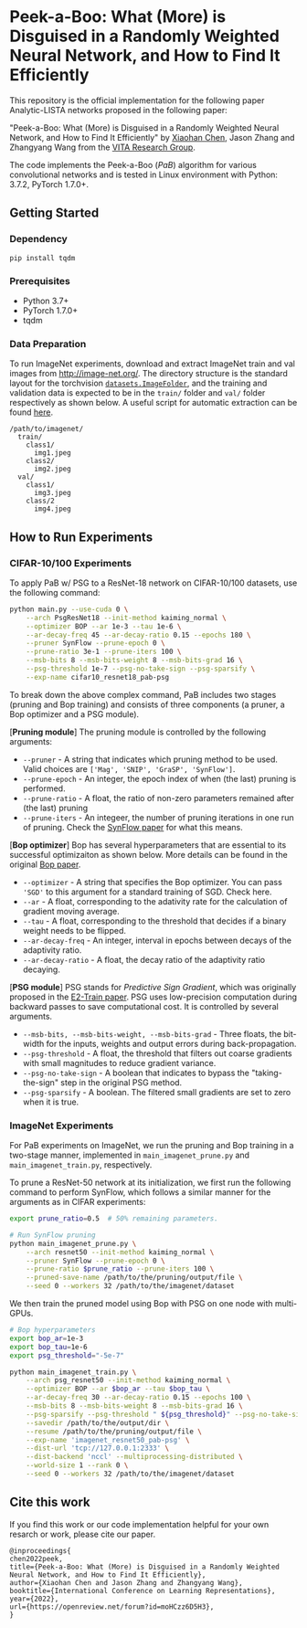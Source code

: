 # Peek-a-Boo: What (More) is Disguised in a Randomly Weighted Neural Network, and How to Find It Efficiently

This repository is the official implementation for the following paper
Analytic-LISTA networks proposed in the following paper:

"Peek-a-Boo: What (More) is Disguised in a Randomly Weighted Neural Network, and How to Find It Efficiently" by [Xiaohan Chen](http://www.xiaohanchen.com/), Jason Zhang and Zhangyang Wang from the [VITA Research Group](https://vita-group.github.io/).

The code implements the Peek-a-Boo (*PaB*) algorithm for various convolutional networks  and is tested in Linux environment with Python: 3.7.2, PyTorch 1.7.0+.

## Getting Started 

### Dependency

```
pip install tqdm
```

### Prerequisites
- Python 3.7+
- PyTorch 1.7.0+
- tqdm

### Data Preparation

To run ImageNet experiments, download and extract ImageNet train and val images from http://image-net.org/. The directory structure is the standard layout for the torchvision [`datasets.ImageFolder`](https://pytorch.org/docs/stable/torchvision/datasets.html#imagefolder), and the training and validation data is expected to be in the `train/` folder and `val/` folder respectively as shown below. A useful script for automatic extraction can be found [here](https://gist.github.com/BIGBALLON/8a71d225eff18d88e469e6ea9b39cef4).

```
/path/to/imagenet/
  train/
    class1/
      img1.jpeg
    class2/
      img2.jpeg
  val/
    class1/
      img3.jpeg
    class/2
      img4.jpeg
```

## How to Run Experiments

### CIFAR-10/100 Experiments

To apply PaB w/ PSG to a ResNet-18 network on CIFAR-10/100 datasets, use the following command:

```bash
python main.py --use-cuda 0 \
    --arch PsgResNet18 --init-method kaiming_normal \
    --optimizer BOP --ar 1e-3 --tau 1e-6 \
    --ar-decay-freq 45 --ar-decay-ratio 0.15 --epochs 180 \
    --pruner SynFlow --prune-epoch 0 \
    --prune-ratio 3e-1 --prune-iters 100 \
    --msb-bits 8 --msb-bits-weight 8 --msb-bits-grad 16 \
    --psg-threshold 1e-7 --psg-no-take-sign --psg-sparsify \
    --exp-name cifar10_resnet18_pab-psg
```

To break down the above complex command, PaB includes two stages (pruning and Bop training) and consists of three components (a pruner, a Bop optimizer and a PSG module).

[**Pruning module**] The pruning module is controlled by the following arguments:

* `--pruner` - A string that indicates which pruning method to be used. Valid choices are `['Mag', 'SNIP', 'GraSP', 'SynFlow']`.
* `--prune-epoch` - An integer, the epoch index of when (the last) pruning is performed.
* `--prune-ratio` - A float, the ratio of non-zero parameters remained after (the last) pruning
* `--prune-iters` - An integeer, the number of pruning iterations in one run of pruning. Check the [SynFlow paper](https://arxiv.org/abs/2006.05467) for what this means.

[**Bop optimizer**] Bop has several hyperparameters that are essential to its successful optimizaiton as shown below. More details can be found in the original [Bop paper](https://arxiv.org/abs/1906.02107).

* ``--optimizer`` - A string that specifies the Bop optimizer. You can pass `'SGD'` to this argument for a standard training of SGD. Check here.
* ``--ar`` - A float, corresponding to the adativity rate for the calculation of gradient moving average.
* ``--tau`` - A float, corresponding to the threshold that decides if a binary weight needs to be flipped.
* ``--ar-decay-freq`` - An integer, interval in epochs between decays of the adaptivity ratio.
* ``--ar-decay-ratio`` - A float, the decay ratio of the adaptivity ratio decaying.

[**PSG module**] PSG stands for *Predictive Sign Gradient*, which was originally proposed in the [E2-Train paper](https://arxiv.org/abs/1910.13349). PSG uses low-precision computation during backward passes to save computational cost. It is controlled by several arguments.

* ``--msb-bits, --msb-bits-weight, --msb-bits-grad`` - Three floats, the bit-width for the inputs, weights and output errors during back-propagation.
* ``--psg-threshold`` - A float, the threshold that filters out coarse gradients with small magnitudes to reduce gradient variance.
* ``--psg-no-take-sign`` - A boolean that indicates to bypass the "taking-the-sign" step in the original PSG method.
* ``--psg-sparsify`` - A boolean. The filtered small gradients are set to zero when it is true.

### ImageNet Experiments

For PaB experiments on ImageNet, we run the pruning and Bop training in a two-stage manner, implemented in `main_imagenet_prune.py` and `main_imagenet_train.py`, respectively.

To prune a ResNet-50 network at its initialization, we first run the following command to perform SynFlow, which follows a similar manner for the arguments as in CIFAR experiments:

```bash
export prune_ratio=0.5  # 50% remaining parameters.

# Run SynFlow pruning
python main_imagenet_prune.py \
    --arch resnet50 --init-method kaiming_normal \
    --pruner SynFlow --prune-epoch 0 \
    --prune-ratio $prune_ratio --prune-iters 100 \
    --pruned-save-name /path/to/the/pruning/output/file \
    --seed 0 --workers 32 /path/to/the/imagenet/dataset
```

We then train the pruned model using Bop with PSG on one node with multi-GPUs.

```bash
# Bop hyperparameters
export bop_ar=1e-3
export bop_tau=1e-6
export psg_threshold="-5e-7"

python main_imagenet_train.py \
    --arch psg_resnet50 --init-method kaiming_normal \
    --optimizer BOP --ar $bop_ar --tau $bop_tau \
    --ar-decay-freq 30 --ar-decay-ratio 0.15 --epochs 100 \
    --msb-bits 8 --msb-bits-weight 8 --msb-bits-grad 16 \
    --psg-sparsify --psg-threshold " ${psg_threshold}" --psg-no-take-sign \
    --savedir /path/to/the/output/dir \
    --resume /path/to/the/pruning/output/file \
    --exp-name 'imagenet_resnet50_pab-psg' \
    --dist-url 'tcp://127.0.0.1:2333' \
    --dist-backend 'nccl' --multiprocessing-distributed \
    --world-size 1 --rank 0 \
    --seed 0 --workers 32 /path/to/the/imagenet/dataset 
```


## Cite this work

If you find this work or our code implementation helpful for your own resarch or work, please cite our paper.

```
@inproceedings{
chen2022peek,
title={Peek-a-Boo: What (More) is Disguised in a Randomly Weighted Neural Network, and How to Find It Efficiently},
author={Xiaohan Chen and Jason Zhang and Zhangyang Wang},
booktitle={International Conference on Learning Representations},
year={2022},
url={https://openreview.net/forum?id=moHCzz6D5H3},
}
```
